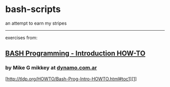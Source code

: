 # bash-scripts
an attempt to earn my stripes
_____________

exercises from:  
## [BASH Programming - Introduction HOW-TO][1]
### by Mike G mikkey at [dynamo.com.ar][2]
[http://tldp.org/HOWTO/Bash-Prog-Intro-HOWTO.html#toc1][1]


[1]:http://tldp.org/HOWTO/Bash-Prog-Intro-HOWTO.html#toc1
[2]:http://dynamo.com.ar